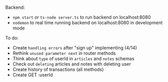 Backend:
- `npm start` or `ts-node server.ts` to run backend on localhost:8080
- `nodemon` to real time running backend on localhost:8080 in development mode

To do:
- Create `handling errors` after "sign up" implementing (4/14)
- Rethink `unused parameter next` in router methods
- Think about `type` of userId in `articles` and `notes` schemas
- Check out `deleting` articles and notes with deleting user
- Create history of transactions (all methods)
- Create GET :userId
